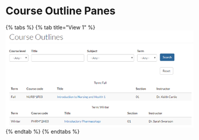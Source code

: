 # Course Outline Panes

{% tabs %}
{% tab title="View 1" %}
![CO1 - Listing page for Multiple Course Outlines](../.gitbook/assets/image%20%287%29.png)
{% endtab %}
{% endtabs %}

